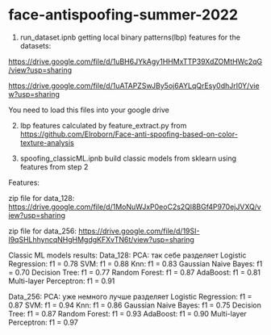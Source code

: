 # face-antispoofing-summer-2022
1. run_dataset.ipnb getting local binary patterns(lbp) features for the datasets:
  
  https://drive.google.com/file/d/1uBH6JYkAgy1HHMxTTP39XdZOMtHWc2qG/view?usp=sharing
  
  https://drive.google.com/file/d/1uATAPZSwJBy5oj6AYLqQrEsy0dhJrI0Y/view?usp=sharing
  
  You need to load this files into your google drive
  
2. lbp features calculated by feature_extract.py from https://github.com/Elroborn/Face-anti-spoofing-based-on-color-texture-analysis

3. spoofing_classicML.ipnb build classic models from sklearn using features from step 2

Features:

zip file for data_128: https://drive.google.com/file/d/1MoNuWJxP0eoC2s2Ql8BGf4P970ejJVXQ/view?usp=sharing

zip file for data_256: https://drive.google.com/file/d/19SI-l9qSHLhhyncqNHgHMgdgKFXvTN6t/view?usp=sharing

Classic ML models results:
Data_128:
PCA: так себе разделяет
Logistic Regression: f1 = 0.78
SVM: f1 = 0.88
Knn: f1 = 0.83
Gaussian Naive Bayes: f1 = 0.70
Decision Tree: f1 = 0.77
Random Forest: f1 = 0.87
AdaBoost: f1 = 0.81
Multi-layer Perceptron: f1 = 0.91

Data_256:
PCA: уже немного лучше разделяет
Logistic Regression: f1 = 0.87
SVM: f1 = 0.94
Knn: f1 = 0.86
Gaussian Naive Bayes: f1 = 0.75
Decision Tree: f1 = 0.87
Random Forest: f1 = 0.93
AdaBoost: f1 = 0.90
Multi-layer Perceptron: f1 = 0.97
